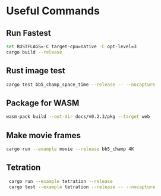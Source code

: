 # Useful Commands

## Run Fastest

```bash
set RUSTFLAGS=-C target-cpu=native -C opt-level=3
cargo build --release
```

## Rust image test

```bash
cargo test bb5_champ_space_time --release -- --nocapture
```

## Package for WASM

```bash
wasm-pack build --out-dir docs/v0.2.3/pkg --target web
```

## Make movie frames

```bash
cargo run --example movie --release bb5_champ 4K
```

## Tetration

```bash
 cargo run --example tetration --release
 cargo test --example tetration --release -- --nocapture
```
